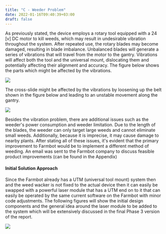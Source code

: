 ```yaml
---
title: "C - Weeder Problem"
date: 2022-01-16T09:40:39+03:00
draft: false
---
```



As previously stated, the device employs a rotary tool equipped with a 24 [v] DC motor to kill weeds, which may result in undesirable vibration throughout the system. After repeated use, the rotary blades may become damaged, resulting in blade imbalance. Unbalanced blades will generate a series of vibrations that will travel from the motor to the gantry. Vibrations will affect both the tool and the universal mount, dislocating them and potentially affecting their alignment and accuracy. The figure below shows the parts which might be affected by the vibrations.

![](/images/Prob1.png)

The cross-slide might be affected by the vibrations by loosening up the belt shown in the figure below and leading to an unstable movement along the gantry.

![](/images/Prob2.png)


Besides the vibration problem, there are additional issues such as the weeder's power consumption and weeder limitation. Due to the length of the blades, the weeder can only target large weeds and cannot eliminate small weeds. Additionally, because it is imprecise, it may cause damage to nearby plants. After stating all of these issues, it's evident that the primary improvement to Farmbot would be to implement a different method of weeding. An email was sent to the Farmbot company to discuss feasible product improvements (can be found in the Appendix)


#### Initial Solution Approach
Since the Farmbot already has a UTM (universal tool mount) system then and the weed wacker is not fixed to the actual device then it can easily be swapped with a powerful laser module that has a UTM end on to it that can easily be operated by the same current software on the Farmbot with minor code adjustments. The following figures will show the initial design components and the general idea around the laser module to be added to the system which will be extensively discussed in the final Phase 3 version of the report.

![](/images/Prob3.png)